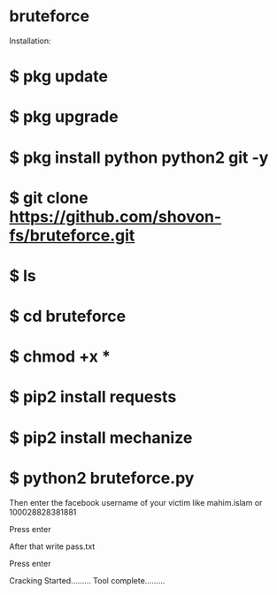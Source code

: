 # bruteforce
Installation:

# $ pkg update

# $ pkg upgrade

# $ pkg install python python2 git -y

# $ git clone https://github.com/shovon-fs/bruteforce.git

# $ ls

# $ cd bruteforce

# $ chmod +x *

# $ pip2 install requests

# $ pip2 install mechanize

# $ python2 bruteforce.py

Then enter the facebook username of your victim like mahim.islam or 100028828381881

Press enter

After that write pass.txt

Press enter

Cracking Started.........
Tool complete.........

